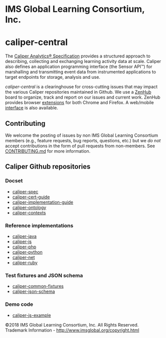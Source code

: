 # IMS Global Learning Consortium, Inc.

# caliper-central
The [Caliper Analytics® Specification](https://www.imsglobal.org/caliper/v1p1/caliper-spec-v1p1) 
provides a structured approach to describing, collecting and exchanging learning activity data at 
scale. Caliper also defines an application programming interface (the Sensor API™) for marshalling 
and transmitting event data from instrumented applications to target endpoints for storage, 
analysis and use.  

*caliper-central* is a clearinghouse for cross-cutting issues that may impact the various Caliper 
repositories maintained in Github.  We use a [ZenHub](https://www.zenhub.com/) board to organize, 
track and report on our issues and current work.  ZenHub provides browser 
[extensions](https://www.zenhub.com/extension) for both Chrome and Firefox. 
A web/mobile [interface](https://app.zenhub.com/) is also available.

## Contributing
We welcome the posting of issues by non IMS Global Learning Consortium members (e.g., feature 
requests, bug reports, questions, etc.) but we *do not* accept contributions in the form of pull 
requests from non-members. See [CONTRIBUTING.md](./CONTRIBUTING.md) for more 
information.

## Caliper Github repositories
### Docset
* [caliper-spec](https://github.com/IMSGlobal/caliper-spec)
* [caliper-cert-guide](https://github.com/IMSGlobal/caliper-cert-guide)
* [caliper-implementation-guide](https://github.com/IMSGlobal/caliper-impl-guide)
* [caliper-ontology](https://github.com/IMSGlobal/caliper-ontology)
* [caliper-contexts](https://github.com/IMSGlobal/caliper-contexts)

### Reference implementations
* [caliper-java](https://github.com/IMSGlobal/caliper-java)
* [caliper-js](https://github.com/IMSGlobal/caliper-js)
* [caliper-php](https://github.com/IMSGlobal/caliper-php)
* [caliper-python](https://github.com/IMSGlobal/caliper-python)
* [caliper-net](https://github.com/IMSGlobal/caliper-net)
* [caliper-ruby](https://github.com/IMSGlobal/caliper-ruby)

### Test fixtures and JSON schema
* [caliper-common-fixtures](https://github.com/IMSGlobal/caliper-common-fixtures)
* [caliper-json-schema](https://github.com/IMSGlobal/caliper-json-schema)

### Demo code
* [caliper-js-example](https://github.com/IMSGlobal/caliper-js-example)

©2018 IMS Global Learning Consortium, Inc. All Rights Reserved.
Trademark Information - http://www.imsglobal.org/copyright.html
